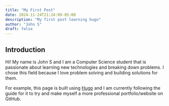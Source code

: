 ```yaml
---
title: "My First Post"
date: 2024-11-24T21:24:09-05:00
description: "My first post learning hugo"
author: "John S"
draft: false
---
```


## Introduction
Hi! My name is John S and I am a Computer Science student that is passionate about learning new technologies and breaking down problems. I chose this field because I love problem solving and building solutions for them.  

For example, this page is built using [Hugo](https://gohugo.io) and I am currently following the guide for it to try and make myself a more professional portfolio/website on GitHub.
